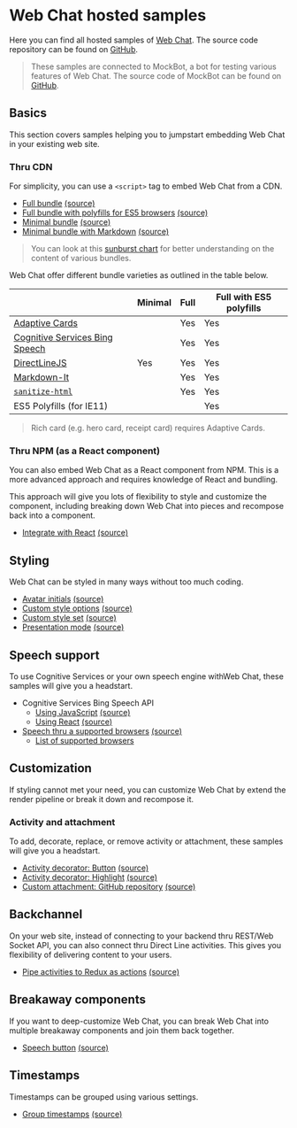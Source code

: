 # Web Chat hosted samples

Here you can find all hosted samples of [Web Chat](https://github.com/Microsoft/BotFramework-WebChat). The source code repository can be found on [GitHub](https://github.com/Microsoft/BotFramework-WebChat/tree/master/samples).

> These samples are connected to MockBot, a bot for testing various features of Web Chat. The source code of MockBot can be found on [GitHub](https://github.com/compulim/BotFramework-MockBot).

## Basics

This section covers samples helping you to jumpstart embedding Web Chat in your existing web site.

### Thru CDN

For simplicity, you can use a `<script>` tag to embed Web Chat from a CDN.

- [Full bundle](https://microsoft.github.io/BotFramework-WebChat/full-bundle) [(source)](https://github.com/Microsoft/BotFramework-WebChat/tree/master/samples/full-bundle)
- [Full bundle with polyfills for ES5 browsers](https://microsoft.github.io/BotFramework-WebChat/es5-bundle) [(source)](https://github.com/Microsoft/BotFramework-WebChat/tree/master/samples/es5-bundle)
- [Minimal bundle](https://microsoft.github.io/BotFramework-WebChat/minimal-bundle) [(source)](https://github.com/Microsoft/BotFramework-WebChat/tree/master/samples/minimal-bundle)
- [Minimal bundle with Markdown](https://microsoft.github.io/BotFramework-WebChat/minimal-bundle-with-markdown) [(source)](https://github.com/Microsoft/BotFramework-WebChat/tree/master/samples/minimal-bundle-with-markdown)

> You can look at this [sunburst chart](http://cdn.botframework.com/botframework-webchat/master/stats.html) for better understanding on the content of various bundles.

Web Chat offer different bundle varieties as outlined in the table below.

| | Minimal | Full | Full with ES5 polyfills |
| - | - | - | - |
| [Adaptive Cards](https://adaptivecards.io/) | | Yes | Yes |
| [Cognitive Services Bing Speech](https://azure.microsoft.com/en-us/services/cognitive-services/speech/) | | Yes | Yes |
| [DirectLineJS](https://npmjs.com/package/botframework-directlinejs) | Yes | Yes | Yes |
| [Markdown-It](https://npmjs.com/package/markdown-it/) | | Yes | Yes |
| [`sanitize-html`](https://npmjs.com/package/sanitize-html) | | Yes | Yes |
| ES5 Polyfills (for IE11) | | | Yes |

> Rich card (e.g. hero card, receipt card) requires Adaptive Cards.

### Thru NPM (as a React component)

You can also embed Web Chat as a React component from NPM. This is a more advanced approach and requires knowledge of React and bundling.

This approach will give you lots of flexibility to style and customize the component, including breaking down Web Chat into pieces and recompose back into a component.

- [Integrate with React](https://microsoft.github.io/BotFramework-WebChat/integrate-with-react) [(source)](https://github.com/Microsoft/BotFramework-WebChat/tree/master/samples/integrate-with-react)

## Styling

Web Chat can be styled in many ways without too much coding.

- [Avatar initials](https://microsoft.github.io/BotFramework-WebChat/avatar-initials) [(source)](https://github.com/Microsoft/BotFramework-WebChat/tree/master/samples/avatar-initials)
- [Custom style options](https://microsoft.github.io/BotFramework-WebChat/custom-style-options) [(source)](https://github.com/Microsoft/BotFramework-WebChat/tree/master/samples/custom-style-options)
- [Custom style set](https://microsoft.github.io/BotFramework-WebChat/custom-style-set) [(source)](https://github.com/Microsoft/BotFramework-WebChat/tree/master/samples/custom-style-set)
- [Presentation mode](https://microsoft.github.io/BotFramework-WebChat/presentation-mode) [(source)](https://github.com/Microsoft/BotFramework-WebChat/tree/master/samples/presentation-mode)

## Speech support

To use Cognitive Services or your own speech engine withWeb Chat, these samples will give you a headstart.

- Cognitive Services Bing Speech API
   - [Using JavaScript](https://microsoft.github.io/BotFramework-WebChat/speech-cognitive-services-bing-speech) [(source)](https://github.com/Microsoft/BotFramework-WebChat/tree/master/samples/speech-cognitive-services-bing-speech)
   - [Using React](https://microsoft.github.io/BotFramework-WebChat/speech-cognitive-services-bing-speech-react) [(source)](https://github.com/Microsoft/BotFramework-WebChat/tree/master/samples/speech-cognitive-services-bing-speech-react)
- [Speech thru a supported browsers](https://microsoft.github.io/BotFramework-WebChat/speech-browser) [(source)](https://github.com/Microsoft/BotFramework-WebChat/tree/master/samples/speech-browser)
   - [List of supported browsers](https://caniuse.com/#search=speech)

## Customization

If styling cannot met your need, you can customize Web Chat by extend the render pipeline or break it down and recompose it.

### Activity and attachment

To add, decorate, replace, or remove activity or attachment, these samples will give you a headstart.

- [Activity decorator: Button](https://microsoft.github.io/BotFramework-WebChat/activity-decorator-button) [(source)](https://github.com/Microsoft/BotFramework-WebChat/tree/master/samples/activity-decorator-button)
- [Activity decorator: Highlight](https://microsoft.github.io/BotFramework-WebChat/activity-decorator-highlight) [(source)](https://github.com/Microsoft/BotFramework-WebChat/tree/master/samples/activity-decorator-highlight)
- [Custom attachment: GitHub repository](https://microsoft.github.io/BotFramework-WebChat/custom-attachment-github-repository) [(source)](https://github.com/Microsoft/BotFramework-WebChat/tree/master/samples/custom-attachment-github-repository)

## Backchannel

On your web site, instead of connecting to your backend thru REST/Web Socket API, you can also connect thru Direct Line activities. This gives you flexibility of delivering content to your users.

- [Pipe activities to Redux as actions](https://microsoft.github.io/BotFramework-WebChat/redux-activity-middleware) [(source)](https://github.com/Microsoft/BotFramework-WebChat/tree/master/samples/redux-activity-middleware)

## Breakaway components

If you want to deep-customize Web Chat, you can break Web Chat into multiple breakaway components and join them back together.

- [Speech button](https://microsoft.github.io/BotFramework-WebChat/breakaway-speech-button) [(source)](https://github.com/Microsoft/BotFramework-WebChat/tree/master/samples/breakaway-speech-button)

## Timestamps

Timestamps can be grouped using various settings.

- [Group timestamps](https://microsoft.github.io/BotFramework-WebChat/timestamp-grouping) [(source)](https://github.com/Microsoft/BotFramework-WebChat/tree/master/samples/timestamp-grouping)
